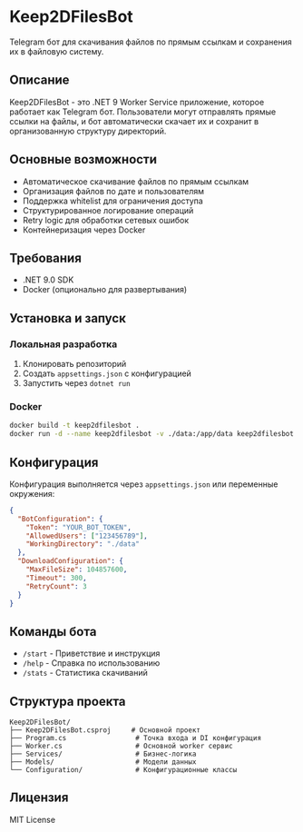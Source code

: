 # Keep2DFilesBot

Telegram бот для скачивания файлов по прямым ссылкам и сохранения их в файловую систему.

## Описание

Keep2DFilesBot - это .NET 9 Worker Service приложение, которое работает как Telegram бот. Пользователи могут отправлять прямые ссылки на файлы, и бот автоматически скачает их и сохранит в организованную структуру директорий.

## Основные возможности

- Автоматическое скачивание файлов по прямым ссылкам
- Организация файлов по дате и пользователям
- Поддержка whitelist для ограничения доступа
- Структурированное логирование операций
- Retry logic для обработки сетевых ошибок
- Контейнеризация через Docker

## Требования

- .NET 9.0 SDK
- Docker (опционально для развертывания)

## Установка и запуск

### Локальная разработка

1. Клонировать репозиторий
2. Создать `appsettings.json` с конфигурацией
3. Запустить через `dotnet run`

### Docker

```bash
docker build -t keep2dfilesbot .
docker run -d --name keep2dfilesbot -v ./data:/app/data keep2dfilesbot
```

## Конфигурация

Конфигурация выполняется через `appsettings.json` или переменные окружения:

```json
{
  "BotConfiguration": {
    "Token": "YOUR_BOT_TOKEN",
    "AllowedUsers": ["123456789"],
    "WorkingDirectory": "./data"
  },
  "DownloadConfiguration": {
    "MaxFileSize": 104857600,
    "Timeout": 300,
    "RetryCount": 3
  }
}
```

## Команды бота

- `/start` - Приветствие и инструкция
- `/help` - Справка по использованию
- `/stats` - Статистика скачиваний

## Структура проекта

```
Keep2DFilesBot/
├── Keep2DFilesBot.csproj     # Основной проект
├── Program.cs                 # Точка входа и DI конфигурация
├── Worker.cs                  # Основной worker сервис
├── Services/                  # Бизнес-логика
├── Models/                    # Модели данных
└── Configuration/             # Конфигурационные классы
```

## Лицензия

MIT License
